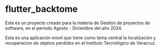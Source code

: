 # flutter_backtome

Este es un proyecto creado para la materia de Gestión de proyectos de software, en el periodo Agosto - Diciembre del año 2024.

Esta es una aplicación movil que tiene como tema central la localización y recuperacion de objetos perdidos en el Instituto Tecnológico de Veracruz.

